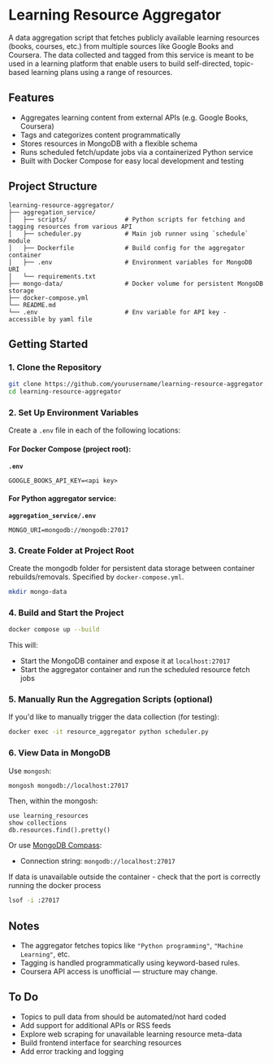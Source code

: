 # Learning Resource Aggregator

A data aggregation script that fetches publicly available learning resources (books, courses, etc.) from multiple sources like Google Books and Coursera. The data collected and tagged from this service is meant to be used in a learning platform that enable users to build self-directed, topic-based learning plans using a range of resources.

## Features

- Aggregates learning content from external APIs (e.g. Google Books, Coursera)
- Tags and categorizes content programmatically
- Stores resources in MongoDB with a flexible schema
- Runs scheduled fetch/update jobs via a containerized Python service
- Built with Docker Compose for easy local development and testing

## Project Structure

```
learning-resource-aggregator/
├── aggregation_service/
│   ├── scripts/                # Python scripts for fetching and tagging resources from various API
│   ├── scheduler.py            # Main job runner using `schedule` module
│   ├── Dockerfile              # Build config for the aggregator container
│   ├── .env                    # Environment variables for MongoDB URI
│   └── requirements.txt
├── mongo-data/                 # Docker volume for persistent MongoDB storage
├── docker-compose.yml
└── README.md
└── .env                        # Env variable for API key - accessible by yaml file
```

## Getting Started

### 1. Clone the Repository

```bash
git clone https://github.com/yourusername/learning-resource-aggregator.git
cd learning-resource-aggregator
```

### 2. Set Up Environment Variables

Create a `.env` file in each of the following locations:

#### For Docker Compose (project root):

**`.env`**

```env
GOOGLE_BOOKS_API_KEY=<api key>
```

#### For Python aggregator service:

**`aggregation_service/.env`**

```env
MONGO_URI=mongodb://mongodb:27017
```

### 3. Create Folder at Project Root

Create the mongodb folder for persistent data storage between container rebuilds/removals. Specified by `docker-compose.yml`.

```bash
mkdir mongo-data
```

### 4. Build and Start the Project

```bash
docker compose up --build
```

This will:

- Start the MongoDB container and expose it at `localhost:27017`
- Start the aggregator container and run the scheduled resource fetch jobs

### 5. Manually Run the Aggregation Scripts (optional)

If you'd like to manually trigger the data collection (for testing):

```bash
docker exec -it resource_aggregator python scheduler.py
```

### 6. View Data in MongoDB

Use `mongosh`:

```bash
mongosh mongodb://localhost:27017
```

Then, within the mongosh:

```
use learning_resources
show collections
db.resources.find().pretty()
```

Or use [MongoDB Compass](https://www.mongodb.com/products/compass):

- Connection string: `mongodb://localhost:27017`

If data is unavailable outside the container - check that the port is correctly running the docker process

```bash
lsof -i :27017
```

## Notes

- The aggregator fetches topics like `"Python programming"`, `"Machine Learning"`, etc.
- Tagging is handled programmatically using keyword-based rules.
- Coursera API access is unofficial — structure may change.

## To Do

- Topics to pull data from should be automated/not hard coded
- Add support for additional APIs or RSS feeds
- Explore web scraping for unavailable learning resource meta-data
- Build frontend interface for searching resources
- Add error tracking and logging
